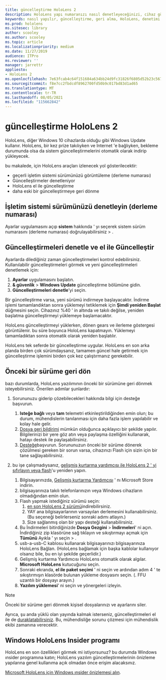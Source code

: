 ```yaml
---
title: güncelleştirme HoloLens 2
description: HoloLens yapı numaranızı nasıl denetleyeceğinizi, cihaz güncelleştirmeleriyle güncel tutmaya, ınsiders programına katılmayı ve güncelleştirmeleri geri almayı öğrenin.
keywords: nasıl yapılır, güncelleştirme, geri alma, HoloLens, denetimi oluşturma, derleme numarası
ms.prod: hololens
ms.sitesec: library
author: scooley
ms.author: scooley
ms.topic: article
ms.localizationpriority: medium
ms.date: 11/27/2019
audience: ITPro
ms.reviewer: ''
manager: jarrettr
appliesto:
- HoloLens 2
ms.openlocfilehash: 7e63fcab4c64f151684a634bb24d9fc31826f6805d52b23c5672add0b6269430
ms.sourcegitcommit: f8e7cc2fbdcdf8962700fd50b9c017bd83d1ad65
ms.translationtype: MT
ms.contentlocale: tr-TR
ms.lasthandoff: 08/05/2021
ms.locfileid: "115662842"
---
```

# <a name="update-hololens-2"></a>güncelleştirme HoloLens 2

HoloLens, diğer Windows 10 cihazlarda olduğu gibi Windows Update kullanır. HoloLens, bir kez prize takılıyken ve Internet 'e bağlıyken, bekleme durumunda olsa da sistem güncelleştirmelerini otomatik olarak indirip yükleyecek.

bu makalede, için HoloLens araçları izlenecek yol gösterilecektir:

- geçerli işletim sistemi sürümünüzü görüntüleme (derleme numarası)
- Güncelleştirmeler denetleniyor
- HoloLens el ile güncelleştirme
- daha eski bir güncelleştirmeye geri dönme

## <a name="check-your-operating-system-version-build-number"></a>İşletim sistemi sürümünüzü denetleyin (derleme numarası)

Ayarlar uygulamasını açıp **sistem** hakkında ' yı seçerek sistem sürüm numarasını (derleme numarası) doğrulayabilirsiniz  >  .

## <a name="check-for-updates-and-manually-update"></a>Güncelleştirmeleri denetle ve el ile Güncelleştir

Ayarlarda dilediğiniz zaman güncelleştirmeleri kontrol edebilirsiniz.  Kullanılabilir güncelleştirmeleri görmek ve yeni güncelleştirmeleri denetlemek için:

1. **Ayarlar** uygulamasını başlatın.
1. **& güvenlik**  >  **Windows Update** güncelleştirme bölümüne gidin.
1. **Güncelleştirmeleri denetle**’yi seçin.

Bir güncelleştirme varsa, yeni sürümü indirmeye başlayacaktır. İndirme işlemi tamamlandıktan sonra yüklemeyi tetiklemek için **Şimdi yeniden Başlat** düğmesini seçin. Cihazınız %40 ' in altında ve takılı değilse, yeniden başlatma güncelleştirmeyi yüklemeye başlamacaktır.

HoloLens güncelleştirmeyi yüklerken, dönen gears ve ilerleme göstergesi görüntülenir. bu süre boyunca HoloLens kapatmayın. Yüklemeyi tamamladıktan sonra otomatik olarak yeniden başlatılır.

HoloLens tek seferde bir güncelleştirme uygular.  HoloLens en son arka planda birden çok sürümdaysanız, tamamen güncel hale getirmek için güncelleştirme işlemini birden çok kez çalıştırmanız gerekebilir.

## <a name="go-back-to-a-previous-version"></a>Önceki bir sürüme geri dön

bazı durumlarda, HoloLens yazılımının önceki bir sürümüne geri dönmek isteyebilirsiniz. Önerilen adımlar şunlardır:

1. Sorununuzu giderip çözebilecekleri hakkında bilgi için desteğe başvurun.
    1. **Isteğe bağlı** veya **tam** telemetri etkinleştirildiğinden emin olun; bu durum, mühendislerin tanılanması için daha fazla işlem yapılabilir ve kolay hale gelir.
    1. [Dosya geri bildirimi](hololens-feedback.md) mümkün olduğunca açıklayıcı bir şekilde yapılır. Bilgilerinizi bir yere göz atın veya paylaşma özelliğini kullanarak, hatayı destek ile paylaşabilirsiniz.
    1. [Desteğe](https://aka.ms/hlsupport)başvurun. Sorununuzun önceki bir sürüme dönerek çözülmesi gereken bir sorun varsa, cihazınızı Flash için sizin için bir tane sağlayabilirsiniz.

1. bu işe çalışmadıysanız, [gelişmiş kurtarma yardımcısı ile HoloLens 2 ' yi sıfırlayın veya flash](hololens-recovery.md)'u yeniden yapın.
    1. Bilgisayarınızda, [Gelişmiş kurtarma Yardımcısı](https://www.microsoft.com/p/advanced-recovery-companion/9p74z35sfrs8?activetab=pivot:overviewtab) ' nı Microsoft Store indirin.
    1. bilgisayarınıza takılı telefonlarınızın veya Windows cihazların olmadığından emin olun.
    1. Flash yapmak istediğiniz sürümü seçin:
        1. [en son HoloLens 2 sürümü](https://aka.ms/hololens2download)indirebilirsiniz.
        1. YAY ana bilgisayarlarının varsayılan derlemesini kullanabilirsiniz. (Bu seçeneği belirlerseniz sonraki adımı atlayın.)
        1. Size sağlanmış olan bir yapı desteği kullanabilirsiniz.
    1. Bu İndirmeleri bitirdiğinizde **Dosya Gezgini**  >  **İndirmeleri**' ni açın. İndirdiğiniz zip klasörüne sağ tıklayın ve sıkıştırmayı açmak için **Tümünü** Ayıkla ' yı seçin  >   .
    1. usb-a-usb-C kablosu kullanarak bilgisayarınızı bilgisayarınıza HoloLens Bağlan. (HoloLens bağlamak için başka kablolar kullanıyor olsanız bile, bu en iyi şekilde geçerlidir.)
    1. Gelişmiş kurtarma Yardımcısı HoloLens otomatik olarak algılar. **Microsoft HoloLens** kutucuğunu seçin.
    1. Sonraki ekranda, **el ile paket seçimi** ' ni seçin ve ardından adım 4 ' te sıkıştırmışın klasörde bulunan yükleme dosyasını seçin. (. FFU uzantılı bir dosyayı arayın.)
    1. **Yazılım yüklemesi**' ni seçin ve yönergeleri izleyin.

> [!NOTE]
> Önceki bir sürüme geri dönmek kişisel dosyalarınızı ve ayarlarını siler.

Ayrıca, şu anda yüklü olan yayında kalmak isterseniz, güncelleştirmeleri el ile de [duraklatabilirsiniz](hololens-updates.md#pause-updates-via-device). Bu, mühendisliğe sorunu çözmesi için mühendislik ekibi zamanına verecektir.

## <a name="windows-insider-program-on-hololens"></a>Windows HoloLens Insider programı

HoloLens en son özellikleri görmek mi istiyorsunuz?  bu durumda Windows ınsider programına katın; HoloLens yazılım güncelleştirmelerinin önizleme yapılarına genel kullanıma açık olmadan önce erişim alacaksınız.

[Microsoft HoloLens için Windows ınsider önizlemesi alın](hololens-insider.md).
